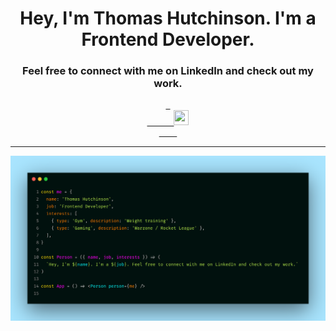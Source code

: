 <h1 align="center">Hey, I'm Thomas Hutchinson. I'm a Frontend Developer.</h1>
<h3 align="center">Feel free to connect with me on LinkedIn and check out my work.</h1>
<p align="center">
  <a href="https://www.linkedin.com/in/thomas-hutchinson-dev/">
    <code> 
      <img height="24" width="24" src="https://static-exp1.licdn.com/sc/h/2if24wp7oqlodqdlgei1n1520">
    </code>
  </a>
</p>

   
<hr />


<img src="./scrawnyColeman.png" alt="Profile Image" />
